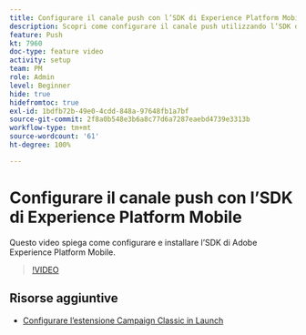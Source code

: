 ```yaml
---
title: Configurare il canale push con l’SDK di Experience Platform Mobile
description: Scopri come configurare il canale push utilizzando l’SDK di Experience Cloud Mobile.
feature: Push
kt: 7960
doc-type: feature video
activity: setup
team: PM
role: Admin
level: Beginner
hide: true
hidefromtoc: true
exl-id: 1bdfb72b-49e0-4cdd-848a-97648fb1a7bf
source-git-commit: 2f8a0b548e3b6a8c77d6a7287eaebd4739e3313b
workflow-type: tm+mt
source-wordcount: '61'
ht-degree: 100%

---
```


# Configurare il canale push con l’SDK di Experience Platform Mobile

Questo video spiega come configurare e installare l’SDK di Adobe Experience Platform Mobile.

>[!VIDEO](https://video.tv.adobe.com/v/27699?quality=12)


## Risorse aggiuntive

* [Configurare l’estensione Campaign Classic in Launch](https://aep-sdks.gitbook.io/docs/using-mobile-extensions/adobe-campaignclassic)
